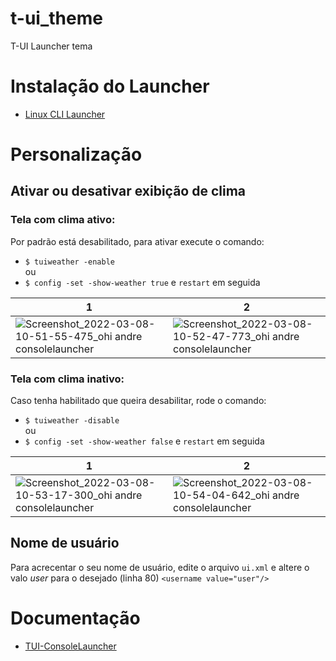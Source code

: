 # t-ui_theme
T-UI Launcher tema

# Instalação do Launcher
* [Linux CLI Launcher](https://play.google.com/store/apps/details?id=ohi.andre.consolelauncher&hl=pt-BR)

# Personalização
## Ativar ou desativar exibição de clima


### Tela com clima ativo:
Por padrão está desabilitado, para ativar execute o comando:
* `$ tuiweather -enable`<br>
ou
* `$ config -set -show-weather true` e `restart` em seguida

|1|2|
|-|-|
|![Screenshot_2022-03-08-10-51-55-475_ohi andre consolelauncher](https://user-images.githubusercontent.com/84329097/157251902-562557bc-db93-4506-9ba1-fc1bf07a078e.jpg)|![Screenshot_2022-03-08-10-52-47-773_ohi andre consolelauncher](https://user-images.githubusercontent.com/84329097/157251926-69d56091-3d6a-4de7-9c0f-b4c2b6029f09.jpg)|

### Tela com clima inativo:
Caso tenha habilitado que queira desabilitar, rode o comando:
* `$ tuiweather -disable`<br>
ou
* `$ config -set -show-weather false` e `restart` em seguida

|1|2|
|-|-|
|![Screenshot_2022-03-08-10-53-17-300_ohi andre consolelauncher](https://user-images.githubusercontent.com/84329097/157251992-1b07625c-4c06-4ad3-8331-ca21258c35ba.jpg)|![Screenshot_2022-03-08-10-54-04-642_ohi andre consolelauncher](https://user-images.githubusercontent.com/84329097/157252011-e600d63a-8ef6-487d-bd05-81b8462000c7.jpg)

## Nome de usuário
Para acrecentar o seu nome de usuário, edite o arquivo `ui.xml` e altere o valo *user* para o desejado (linha 80)
`<username value="user"/>`

# Documentação
* [TUI-ConsoleLauncher](https://github.com/fAndreuzzi/TUI-ConsoleLauncher/wiki)

